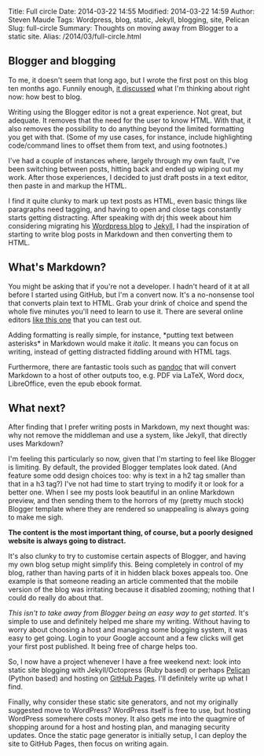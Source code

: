 Title: Full circle
Date: 2014-03-22 14:55
Modified: 2014-03-22 14:59
Author: Steven Maude
Tags: Wordpress, blog, static, Jekyll, blogging, site, Pelican
Slug: full-circle
Summary: Thoughts on moving away from Blogger to a static site.
Alias: /2014/03/full-circle.html

## Blogger and blogging

To me, it doesn't seem that long ago, but I wrote the first post on this
blog ten months ago. Funnily enough, [it
discussed](http://www.stevenmaude.co.uk/2013/05/blogger-versus-wordpress.html)
what I'm thinking about right now: how best to blog.

Writing using the Blogger editor is not a great experience. Not great,
but adequate. It removes that the need for the user to know HTML. With
that, it also removes the possibility to do anything beyond the limited
formatting you get with that. (Some of my use cases, for instance,
include highlighting code/command lines to offset them from text, and
using footnotes.)

I've had a couple of instances where, largely through my own fault, I've
been switching between posts, hitting back and ended up wiping out my
work. After those experiences, I decided to just draft posts in a text
editor, then paste in and markup the HTML.

I find it quite clunky to mark up text posts as HTML, even basic things
like paragraphs need tagging, and having to open and close tags
constantly starts getting distracting. After speaking with drj this week
about him considering migrating his [Wordpress
blog](http://drj11.wordpress.com/) to [Jekyll](http://jekyllrb.com), I
had the inspiration of starting to write blog posts in Markdown and then
converting them to HTML.

## What's Markdown?

You might be asking that if you're not a developer. I hadn't heard of it
at all before I started using GitHub, but I'm a convert now. It's a
no-nonsense tool that converts plain text to HTML. Grab your drink of
choice and spend the whole five minutes you'll need to learn to use it.
There are several online editors [like this one](http://dillinger.io/)
that you can test out.

Adding formatting is really simple, for instance, \*putting text between
asterisks\* in Markdown would make it *italic*. It means you can focus
on writing, instead of getting distracted fiddling around with HTML
tags.

Furthermore, there are fantastic tools such as
[pandoc](http://johnmacfarlane.net/pandoc/) that will convert Markdown
to a host of other outputs too, e.g. PDF via LaTeX, Word docx,
LibreOffice, even the epub ebook format.

## What next?

After finding that I prefer writing posts in Markdown, my next thought
was: why not remove the middleman and use a system, like Jekyll, that
directly uses Markdown?

I'm feeling this particularly so now, given that I'm starting to feel
like Blogger is limiting. By default, the provided Blogger templates
look dated. (And feature some odd design choices too: why is text in a
h2 tag smaller than that in a h3 tag?) I've not had time to start trying
to modify it or look for a better one. When I see my posts look
beautiful in an online Markdown preview, and then sending them to the
horrors of my (pretty much stock) Blogger template where they are
rendered so unappealing is always going to make me sigh.

**The content is the most important thing, of course, but a poorly
designed website is always going to distract.**

It's also clunky to try to customise certain aspects of Blogger, and
having my own blog setup might simplify this. Being completely in
control of my blog, rather than having parts of it in hidden black boxes
appeals too. One example is that someone reading an article commented
that the mobile version of the blog was irritating because it disabled
zooming; nothing that I could do really do about that.

*This isn't to take away from Blogger being an easy way to get started.*
It's simple to use and definitely helped me share my writing. Without
having to worry about choosing a host and managing some blogging system,
it was easy to get going. Login to your Google account and a few clicks
will get your first post published. It being free of charge helps too.

So, I now have a project whenever I have a free weekend next: look into
static site blogging with Jekyll/Octopress (Ruby based) or perhaps
[Pelican](http://blog.getpelican.com) (Python based) and hosting on
[GitHub Pages](http://pages.github.com). I'll definitely write up what I
find.

Finally, why consider these static site generators, and not my
originally suggested move to WordPress? WordPress itself is free to use,
but hosting WordPress somewhere costs money. It also gets me into the
quagmire of shopping around for a host and hosting plan, and managing
security updates. Once the static page generator is initially setup, I
can deploy the site to GitHub Pages, then focus on writing again.
